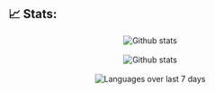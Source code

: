 <!---![Ayush Jaipuriar, Associate Software Engineer at HighRadius](https://pimp-my-readme.webapp.io/pimp-my-readme/wavy- banner?subtitle=Associate%20Software%20Engineer%20at%20HighRadius&title=Ayush%20Jaipuriar)
--->


## 📈 Stats:
<div align='center'>
    <img src='https://github-readme-stats.vercel.app/api?username=ayush-jaipuriar&show_icons=true&count_private=true&hide_border=true&theme=gruvbox&hide_rank=true' alt='Github stats' align='center' />   

</div>
<br />

<div align='center'>
    <img src='https://github-readme-streak-stats.herokuapp.com/?user=ayush-jaipuriar&hide_rank=true' alt='Github stats' align='center' />
</div>
<br />

<div align='center'>
    <img src='https://github-readme-stats.vercel.app/api/wakatime?username=ayushJaipuriar&layout=compact&theme=gruvbox' alt='Languages over last 7 days ' align='center' />
</div>
<br />

<!---
- 👋 Hi, I’m @ayush-jaipuriar
- 👀 I’m currently working as an Assosiate Software Engineer - I in Highradius.
- 🌱 I’m currently learning full stack web development.

ayush-jaipuriar/ayush-jaipuriar is a ✨ special ✨ repository because its `README.md` (this file) appears on your GitHub profile.
You can click the Preview link to take a look at your changes.
--->
